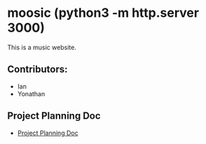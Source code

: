# moosic (python3 -m http.server 3000)

This is a music website.

## Contributors:
* Ian
* Yonathan


## Project Planning Doc
* [Project Planning Doc](https://docs.google.com/document/d/1km7Ez3n-F_cfMSAP8uCUtV2L1s5KJGCBJSPfSxJKw4o/edit)
